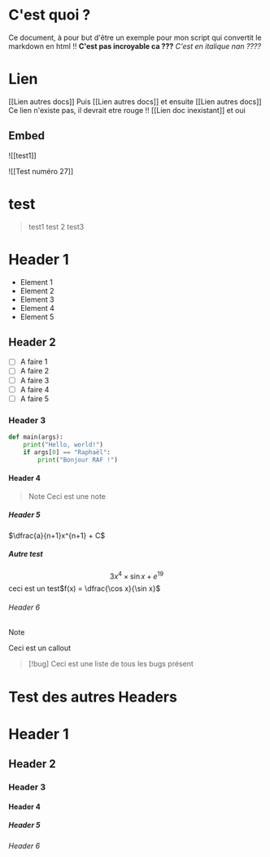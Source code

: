 # C'est quoi ?
Ce document, à pour but d'être un exemple pour mon script qui convertit le markdown en html !! **C'est pas incroyable ca ???**
*C'est en italique nan ????*

# Lien
[[Lien autres docs]] Puis [[Lien autres docs]] et ensuite [[Lien autres docs]]
Ce lien n'existe pas, il devrait etre rouge !! [[Lien doc inexistant]] et oui


## Embed
![[test1]]

![[Test numéro 27]]

# test
> test1
> test 2
> test3

# Header 1
- Element 1
- Element 2
- Element 3
- Element 4
- Element 5
## Header 2
- [ ] A faire 1
- [ ] A faire 2
- [ ] A faire 3
- [ ] A faire 4
- [ ] A faire 5
### Header 3
```python
def main(args):
	print("Hello, world!")
	if args[0] == "Raphaël":
		print("Bonjour RAF !")
```
#### Header 4
> Note 
> Ceci est une note 
##### Header 5

$\dfrac{a}{n+1}x^{n+1} + C$


##### Autre test
$$3x^{4}\times \sin x + e^{ 19 }$$
ceci est un test$f(x) = \dfrac{\cos x}{\sin x}$
###### Header 6
> [!note]
> Ceci est un callout

> [!bug]
> Ceci est une liste de tous les bugs présent

# Test des autres Headers
# Header 1
## Header 2
### Header 3
#### Header 4
##### Header 5
###### Header 6